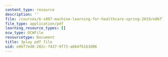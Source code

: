 ```yaml
---
content_type: resource
description: ''
file: /courses/6-s897-machine-learning-for-healthcare-spring-2019/e86f7ed8202c74379f73a864f6163d06_g5v-NvNoJQQ.pdf
file_type: application/pdf
learning_resource_types: []
ocw_type: OCWFile
resourcetype: Document
title: 3play pdf file
uid: e86f7ed8-202c-7437-9f73-a864f6163d06
---
```

